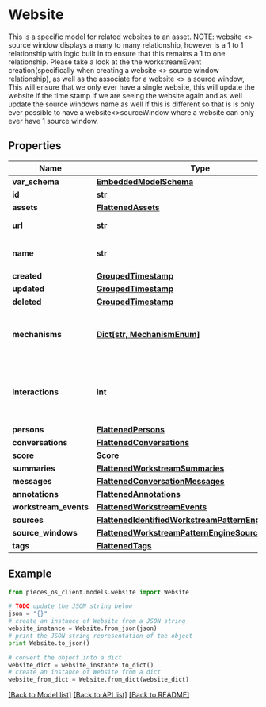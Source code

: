 # Website

This is a specific model for related websites to an asset.  NOTE: website <> source window displays a many to many relationship, however is a 1 to 1 relationship with logic built in to ensure that this remains a 1 to one relationship. Please take a look at the the workstreamEvent creation(specifically when creating a website <> source window relationship), as well as the associate for a website <> a source window, This will ensure that we only ever have a single website, this will update the website if the time stamp if we are seeing the website again and as well update the source windows name as well if this is different so that is is only ever possible to have a website<>sourceWindow where a website can only ever have 1 source window.

## Properties
Name | Type | Description | Notes
------------ | ------------- | ------------- | -------------
**var_schema** | [**EmbeddedModelSchema**](EmbeddedModelSchema.md) |  | [optional] 
**id** | **str** |  | 
**assets** | [**FlattenedAssets**](FlattenedAssets.md) |  | [optional] 
**url** | **str** | this is the actual website url. | 
**name** | **str** | This is a name that is customized. | 
**created** | [**GroupedTimestamp**](GroupedTimestamp.md) |  | 
**updated** | [**GroupedTimestamp**](GroupedTimestamp.md) |  | 
**deleted** | [**GroupedTimestamp**](GroupedTimestamp.md) |  | [optional] 
**mechanisms** | [**Dict[str, MechanismEnum]**](MechanismEnum.md) | This is a Map&lt;String, MechanismEnum&gt; where the the key is an asset id. | [optional] 
**interactions** | **int** | This is an optional value that will keep track of the number of times this has been interacted with. | [optional] 
**persons** | [**FlattenedPersons**](FlattenedPersons.md) |  | [optional] 
**conversations** | [**FlattenedConversations**](FlattenedConversations.md) |  | [optional] 
**score** | [**Score**](Score.md) |  | [optional] 
**summaries** | [**FlattenedWorkstreamSummaries**](FlattenedWorkstreamSummaries.md) |  | [optional] 
**messages** | [**FlattenedConversationMessages**](FlattenedConversationMessages.md) |  | [optional] 
**annotations** | [**FlattenedAnnotations**](FlattenedAnnotations.md) |  | [optional] 
**workstream_events** | [**FlattenedWorkstreamEvents**](FlattenedWorkstreamEvents.md) |  | [optional] 
**sources** | [**FlattenedIdentifiedWorkstreamPatternEngineSources**](FlattenedIdentifiedWorkstreamPatternEngineSources.md) |  | [optional] 
**source_windows** | [**FlattenedWorkstreamPatternEngineSourceWindows**](FlattenedWorkstreamPatternEngineSourceWindows.md) |  | [optional] 
**tags** | [**FlattenedTags**](FlattenedTags.md) |  | [optional] 

## Example

```python
from pieces_os_client.models.website import Website

# TODO update the JSON string below
json = "{}"
# create an instance of Website from a JSON string
website_instance = Website.from_json(json)
# print the JSON string representation of the object
print Website.to_json()

# convert the object into a dict
website_dict = website_instance.to_dict()
# create an instance of Website from a dict
website_from_dict = Website.from_dict(website_dict)
```
[[Back to Model list]](../README.md#documentation-for-models) [[Back to API list]](../README.md#documentation-for-api-endpoints) [[Back to README]](../README.md)


